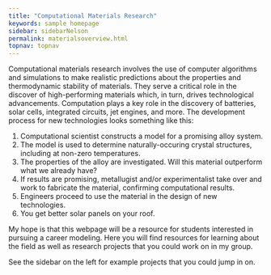 ```yaml
---
title: "Computational Materials Research"
keywords: sample homepage
sidebar: sidebarNelson
permalink: materialsoverview.html
topnav: topnav
---
```


Computational materials research involves the use of computer
algorithms and simulations to make realistic predictions about the
properties and thermodynamic stability of materials.  They serve a
critical role in the discover of high-performing materials which, in
turn, drives technological advancements.  Computation plays a key role
in the discovery of batteries, solar cells, integrated circuits, jet
engines, and more.  The development process for new technologies looks
something like this:

1. Computational scientist constructs a model for a promising alloy system.
2. The model is used to determine naturally-occuring crystal
   structures, including at non-zero temperatures.
3. The properties of the alloy are investigated.  Will this material
   outperform what we already have?
4. If results are promising, metallugist and/or experimentalist take
over and work to fabricate the material, confirming computational
results.
5. Engineers proceed to use the material in the design of new
technologies.
6.  You get better solar panels on your roof.


My hope is that this webpage will be a resource for students
interested in pursuing a career modeling.  Here you will find
resources for learning about the field as well as research projects
that you could work on in my group.

See the sidebar on the left for example projects that you could jump
in on.
